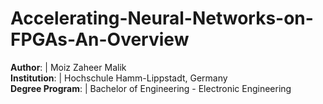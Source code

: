 # Accelerating-Neural-Networks-on-FPGAs-An-Overview

**Author**: | Moiz Zaheer Malik  
**Institution**: | Hochschule Hamm-Lippstadt, Germany  
**Degree Program**: | Bachelor of Engineering - Electronic Engineering
